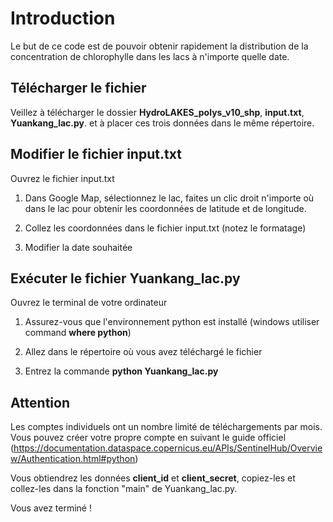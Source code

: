# Introduction

Le but de ce code est de pouvoir obtenir rapidement la distribution de la concentration de chlorophylle dans les lacs à n'importe quelle date.

## Télécharger le fichier

Veillez à télécharger le dossier **HydroLAKES_polys_v10_shp**, **input.txt**, **Yuankang_lac.py**. et à placer ces trois données dans le même répertoire.

## Modifier le fichier input.txt

Ouvrez le fichier input.txt

1. Dans Google Map, sélectionnez le lac, faites un clic droit n'importe où dans le lac pour obtenir les coordonnées de latitude et de longitude.

2. Collez les coordonnées dans le fichier input.txt (notez le formatage)

3. Modifier la date souhaitée

## Exécuter le fichier Yuankang_lac.py

Ouvrez le terminal de votre ordinateur

1. Assurez-vous que l'environnement python est installé (windows utiliser command **where python**)

2. Allez dans le répertoire où vous avez téléchargé le fichier

3. Entrez la commande **python Yuankang_lac.py**

## Attention

Les comptes individuels ont un nombre limité de téléchargements par mois. Vous pouvez créer votre propre compte en suivant le guide officiel (https://documentation.dataspace.copernicus.eu/APIs/SentinelHub/Overview/Authentication.html#python)  

Vous obtiendrez les données **client_id** et **client_secret**, copiez-les et collez-les dans la fonction "main" de Yuankang_lac.py.  

Vous avez terminé !
